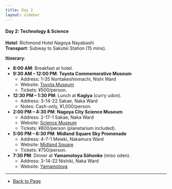 ```yaml
---
title: Day 2
layout: sidebar
---
```

#### **Day 2: Technology & Science**  
**Hotel**: Richmond Hotel Nagoya Nayabashi  
**Transport**: Subway to Sakutei Station (15 mins).  

**Itinerary**:  
- **8:00 AM**: Breakfast at hotel.  
- **9:30 AM – 12:00 PM**: **Toyota Commemorative Museum**  
  - Address: 1-35 Noritakeshinmachi, Nishi Ward  
  - Website: [Toyota Museum](https://www.tcmit.org/)  
  - Tickets: ¥500/person.  
- **12:30 PM – 1:30 PM**: Lunch at **Kagiya** (curry udon).  
  - Address: 3-14-22 Sakae, Naka Ward  
  - Notes: Cash-only, ¥1,000/person.  
- **2:00 PM – 4:30 PM**: **Nagoya City Science Museum**  
  - Address: 2-17-1 Sakae, Naka Ward  
  - Website: [Science Museum](https://www.ncsm.city.nagoya.jp/en/)  
  - Tickets: ¥800/person (planetarium included).  
- **5:00 PM – 6:30 PM**: **Midland Square Sky Promenade**  
  - Address: 4-7-1 Meieki, Nakamura Ward  
  - Website: [Midland Square](https://www.midland-square.com/)  
  - Tickets: ¥750/person.  
- **7:30 PM**: Dinner at **Yamamotoya Sōhonke** (miso oden).  
  - Address: 3-14-22 Nishiki, Naka Ward  
  - Website: [Yamamotoya](https://www.yamamotoya.co.jp/)  

---
- [Back to Page](https://inducedcandle172.github.io/inducedcandle172)  